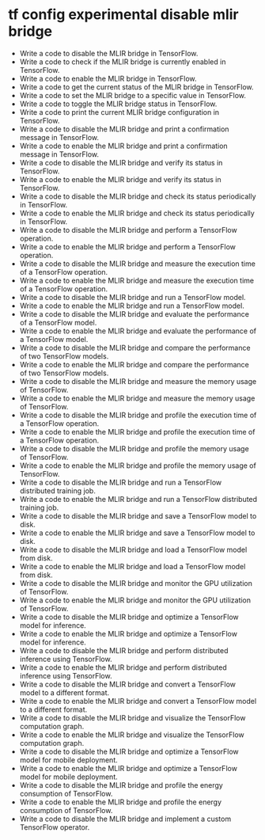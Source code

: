 # tf config experimental disable mlir bridge

- Write a code to disable the MLIR bridge in TensorFlow.
- Write a code to check if the MLIR bridge is currently enabled in TensorFlow.
- Write a code to enable the MLIR bridge in TensorFlow.
- Write a code to get the current status of the MLIR bridge in TensorFlow.
- Write a code to set the MLIR bridge to a specific value in TensorFlow.
- Write a code to toggle the MLIR bridge status in TensorFlow.
- Write a code to print the current MLIR bridge configuration in TensorFlow.
- Write a code to disable the MLIR bridge and print a confirmation message in TensorFlow.
- Write a code to enable the MLIR bridge and print a confirmation message in TensorFlow.
- Write a code to disable the MLIR bridge and verify its status in TensorFlow.
- Write a code to enable the MLIR bridge and verify its status in TensorFlow.
- Write a code to disable the MLIR bridge and check its status periodically in TensorFlow.
- Write a code to enable the MLIR bridge and check its status periodically in TensorFlow.
- Write a code to disable the MLIR bridge and perform a TensorFlow operation.
- Write a code to enable the MLIR bridge and perform a TensorFlow operation.
- Write a code to disable the MLIR bridge and measure the execution time of a TensorFlow operation.
- Write a code to enable the MLIR bridge and measure the execution time of a TensorFlow operation.
- Write a code to disable the MLIR bridge and run a TensorFlow model.
- Write a code to enable the MLIR bridge and run a TensorFlow model.
- Write a code to disable the MLIR bridge and evaluate the performance of a TensorFlow model.
- Write a code to enable the MLIR bridge and evaluate the performance of a TensorFlow model.
- Write a code to disable the MLIR bridge and compare the performance of two TensorFlow models.
- Write a code to enable the MLIR bridge and compare the performance of two TensorFlow models.
- Write a code to disable the MLIR bridge and measure the memory usage of TensorFlow.
- Write a code to enable the MLIR bridge and measure the memory usage of TensorFlow.
- Write a code to disable the MLIR bridge and profile the execution time of a TensorFlow operation.
- Write a code to enable the MLIR bridge and profile the execution time of a TensorFlow operation.
- Write a code to disable the MLIR bridge and profile the memory usage of TensorFlow.
- Write a code to enable the MLIR bridge and profile the memory usage of TensorFlow.
- Write a code to disable the MLIR bridge and run a TensorFlow distributed training job.
- Write a code to enable the MLIR bridge and run a TensorFlow distributed training job.
- Write a code to disable the MLIR bridge and save a TensorFlow model to disk.
- Write a code to enable the MLIR bridge and save a TensorFlow model to disk.
- Write a code to disable the MLIR bridge and load a TensorFlow model from disk.
- Write a code to enable the MLIR bridge and load a TensorFlow model from disk.
- Write a code to disable the MLIR bridge and monitor the GPU utilization of TensorFlow.
- Write a code to enable the MLIR bridge and monitor the GPU utilization of TensorFlow.
- Write a code to disable the MLIR bridge and optimize a TensorFlow model for inference.
- Write a code to enable the MLIR bridge and optimize a TensorFlow model for inference.
- Write a code to disable the MLIR bridge and perform distributed inference using TensorFlow.
- Write a code to enable the MLIR bridge and perform distributed inference using TensorFlow.
- Write a code to disable the MLIR bridge and convert a TensorFlow model to a different format.
- Write a code to enable the MLIR bridge and convert a TensorFlow model to a different format.
- Write a code to disable the MLIR bridge and visualize the TensorFlow computation graph.
- Write a code to enable the MLIR bridge and visualize the TensorFlow computation graph.
- Write a code to disable the MLIR bridge and optimize a TensorFlow model for mobile deployment.
- Write a code to enable the MLIR bridge and optimize a TensorFlow model for mobile deployment.
- Write a code to disable the MLIR bridge and profile the energy consumption of TensorFlow.
- Write a code to enable the MLIR bridge and profile the energy consumption of TensorFlow.
- Write a code to disable the MLIR bridge and implement a custom TensorFlow operator.